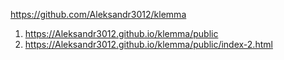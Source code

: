 <https://github.com/Aleksandr3012/klemma>
1. <https://Aleksandr3012.github.io/klemma/public>
1. <https://Aleksandr3012.github.io/klemma/public/index-2.html>